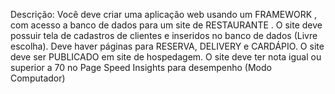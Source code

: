 Descrição:
Você deve criar uma aplicação web usando um FRAMEWORK , com acesso a banco de dados para um site de RESTAURANTE .
O site deve possuir tela de cadastros de clientes e inseridos no banco de dados (Livre escolha).
Deve haver páginas para RESERVA, DELIVERY e CARDÁPIO.
O site deve ser PUBLICADO em site de hospedagem.
O site deve ter nota igual ou superior a 70 no Page Speed Insights para desempenho (Modo Computador)

